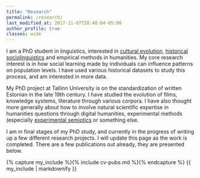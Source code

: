 ```yaml
---
title: "Research"
permalink: /research/
last_modified_at: 2017-11-07T20:48:04-05:00
author_profile: true
classes: wide
---
```


I am a PhD student in linguistics, interested in [cultural evolution](/me/cult-evol/), [historical sociolinguistics](/me/hist-soc-ling/) and empirical methods in humanities. My core research interest is in how social learning made by individuals can influence patterns on population levels. I have used various historical datasets to study this process, and am interested in more data.

My PhD project at Tallinn University is on the standardization of written Estonian in the late 19th century. I have studied the evolution of films, knowledge systems, literature through various corpora. I have also thought more generally about how to involve natural scientific expertise in humanities questions through digital humanities, experimental methods (especially [experimental semiotics](/me/exp-sem/) or something else.



I am in final stages of my PhD study, and currently in the progress of writing up a few different research projects. I will update this page as the work is completed. There are a few publications out already, they are presented below.

{% capture my_include %}{% include cv-pubs.md %}{% endcapture %}
{{ my_include | markdownify }}